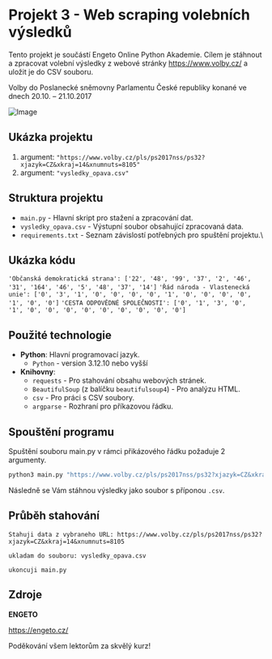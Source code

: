 # Projekt 3 - Web scraping volebních výsledků

Tento projekt je součástí Engeto Online Python Akademie. Cílem je stáhnout a zpracovat volební výsledky z webové stránky https://www.volby.cz/ a uložit je do CSV souboru.

Volby do Poslanecké sněmovny Parlamentu České republiky konané ve dnech 20.10. – 21.10.2017

![Image](https://github.com/user-attachments/assets/0619e05f-4d89-4d15-b7e2-d21969f3b67b)

## Ukázka projektu
  1. argument: `"https://www.volby.cz/pls/ps2017nss/ps32?xjazyk=CZ&xkraj=14&xnumnuts=8105"`
  2. argument: `"vysledky_opava.csv"`

## Struktura projektu
- `main.py` - Hlavní skript pro stažení a zpracování dat.
- `vysledky_opava.csv` - Výstupní soubor obsahující zpracovaná data.
- `requirements.txt` - Seznam závislostí potřebných pro spuštění projektu.\

## Ukázka kódu

`'Občanská demokratická strana': ['22', '48', '99', '37', '2', '46', '31', '164', '46', '5', '48', '37', '14']`
`'Řád národa - Vlastenecká unie': ['0', '3', '1', '0', '0', '0', '0', '1', '0', '0', '0', '0', '1', '0', '0']`
`'CESTA ODPOVĚDNÉ SPOLEČNOSTI': ['0', '1', '3', '0', '1', '0', '0', '0', '0', '0', '0', '0', '0', '0']`

## Použité technologie

- **Python**: Hlavní programovací jazyk.
  - `Python` - version 3.12.10 nebo vyšší
- **Knihovny**:
  - `requests` - Pro stahování obsahu webových stránek.
  - `BeautifulSoup` (z balíčku `beautifulsoup4`) - Pro analýzu HTML.
  - `csv` - Pro práci s CSV soubory.
  - `argparse` - Rozhraní pro příkazovou řádku.

## Spouštění programu

Spuštění souboru main.py v rámci přikázového řádku požaduje 2 argumenty.
   ```bash
   python3 main.py "https://www.volby.cz/pls/ps2017nss/ps32?xjazyk=CZ&xkraj=14&xnumnuts=8105" "vysledky_opava.csv"
   ```
Následně se Vám stáhnou výsledky jako soubor s příponou ``.csv``.

## Průběh stahování
`Stahuji data z vybraneho URL: https://www.volby.cz/pls/ps2017nss/ps32?xjazyk=CZ&xkraj=14&xnumnuts=8105`

`ukladam do souboru: vysledky_opava.csv`

`ukoncuji main.py`

## Zdroje
**ENGETO**

https://engeto.cz/

Poděkování všem lektorům za skvělý kurz!

